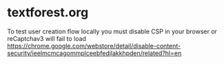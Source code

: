 # textforest.org



To test user creation flow locally you must disable CSP in your browser or reCaptchav3 will fail to load
https://chrome.google.com/webstore/detail/disable-content-security/ieelmcmcagommplceebfedjlakkhpden/related?hl=en
